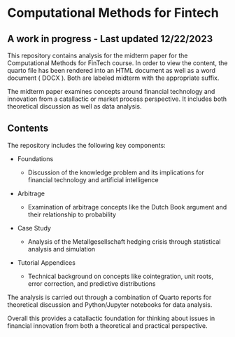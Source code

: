 ﻿# Computational Methods for Fintech
## A work in progress - Last updated 12/22/2023


This repository contains analysis for the midterm paper for the Computational Methods for FinTech course. In order to view the content, the quarto file has been rendered into an HTML document as well as a word document ( DOCX ). Both are labeled midterm with the appropriate suffix. 

The midterm paper examines concepts around financial technology and innovation from a catallactic or market process perspective. It includes both theoretical discussion as well as data analysis.

## Contents

The repository includes the following key components:

- Foundations
  - Discussion of the knowledge problem and its implications for financial technology and artificial intelligence

- Arbitrage 
  - Examination of arbitrage concepts like the Dutch Book argument and their relationship to probability

- Case Study 
  - Analysis of the Metallgesellschaft hedging crisis through statistical analysis and simulation
  
- Tutorial Appendices
  - Technical background on concepts like cointegration, unit roots, error correction, and predictive distributions

The analysis is carried out through a combination of Quarto reports for theoretical discussion and Python/Jupyter notebooks for data analysis.

Overall this provides a catallactic foundation for thinking about issues in financial innovation from both a theoretical and practical perspective.
